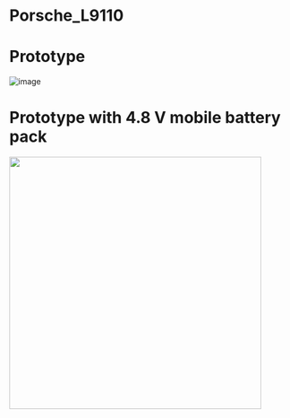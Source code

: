 # Porsche_L9110

# Prototype
![image](https://github.com/user-attachments/assets/c0387acd-d72a-432a-9408-f1052f367763)

# Prototype with 4.8 V mobile battery pack
<img src="https://github.com/user-attachments/assets/d9a93cd9-c9dc-4652-83d8-0ac29dbf39c1" width="450" height="450">
